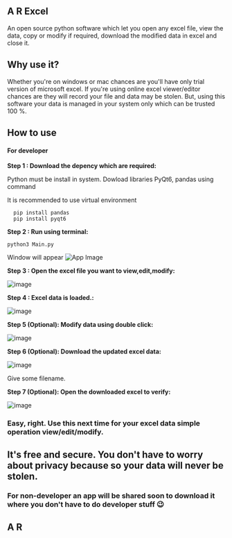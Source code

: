 ## A R Excel
An open source python software which let you open any excel file, view the data, copy or modify if required, download the modified data in excel and close it.

## Why use it?

Whether you're on windows or mac chances are you'll have only trial version of microsoft excel. If you're using online excel viewer/editor chances are they will record your file and data may be stolen.
But, using this software your data is managed in your system only which can be trusted 100 %.

## How to use

#### For developer
 **Step 1 : Download the depency which are required:**
 <p>Python must be install in system. Dowload libraries PyQt6, pandas using command</p>
  <p>It is recommended to use virtual environment</p>

```
  pip install pandas
  pip install pyqt6
```

**Step 2 : Run using terminal:**

```
python3 Main.py
```
Window will appear
![App Image](https://github.com/helloardanish/A-R-Excel/assets/24757027/56fa5e79-51ce-43c2-8cfb-c9ccc436326a)

**Step 3 : Open the excel file you want to view,edit,modify:**

![image](https://github.com/helloardanish/A-R-Excel/assets/24757027/dab643a2-cb0d-4ad6-9091-442fa3cb3ff1)

**Step 4 : Excel data is loaded.:**

![image](https://github.com/helloardanish/A-R-Excel/assets/24757027/ef08204a-8049-40d0-ba18-8dbfeb7744d4)


**Step 5 (Optional): Modify data using double click:**

![image](https://github.com/helloardanish/A-R-Excel/assets/24757027/6fc907c2-9256-430e-9d45-08de2b268b46)

**Step 6 (Optional): Download the updated excel data:**

![image](https://github.com/helloardanish/A-R-Excel/assets/24757027/0c55b669-c513-4abf-a6bc-4f89246289d5)

Give some filename.

**Step 7 (Optional): Open the downloaded excel to verify:**

![image](https://github.com/helloardanish/A-R-Excel/assets/24757027/4e93ef2e-a6ce-4b53-aed1-443ad73771d3)


### Easy, right. Use this next time for your excel data simple operation view/edit/modify.
## It's free and secure. You don't have to worry about privacy because so your data will never be stolen.


### For non-developer an app will be shared soon to download it where you don't have to do developer stuff 😉

## A R
